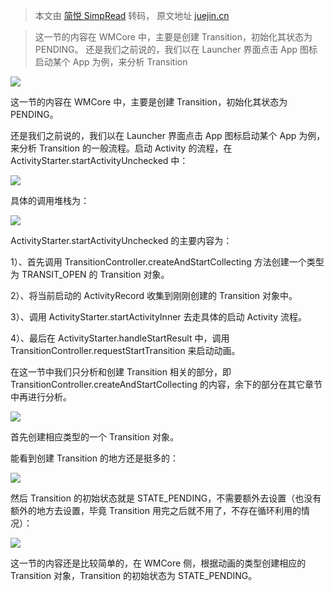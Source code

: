 > 本文由 [简悦 SimpRead](http://ksria.com/simpread/) 转码， 原文地址 [juejin.cn](https://juejin.cn/post/7371709743221932071)

> 这一节的内容在 WMCore 中，主要是创建 Transition，初始化其状态为 PENDING。 还是我们之前说的，我们以在 Launcher 界面点击 App 图标启动某个 App 为例，来分析 Transition

![](https://p9-juejin.byteimg.com/tos-cn-i-k3u1fbpfcp/822c7384f8a445e7b8725abcb3f86747~tplv-k3u1fbpfcp-jj-mark:3024:0:0:0:q75.awebp#?w=2000&h=1125&s=2172269&e=jpg&b=7f511c)

这一节的内容在 WMCore 中，主要是创建 Transition，初始化其状态为 PENDING。

还是我们之前说的，我们以在 Launcher 界面点击 App 图标启动某个 App 为例，来分析 Transition 的一般流程。启动 Activity 的流程，在 ActivityStarter.startActivityUnchecked 中：

![](https://p3-juejin.byteimg.com/tos-cn-i-k3u1fbpfcp/50ce10d468be4e7e89857a8bf99be2f9~tplv-k3u1fbpfcp-jj-mark:3024:0:0:0:q75.awebp#?w=817&h=662&s=76736&e=png&b=fefdfd)

具体的调用堆栈为：

![](https://p3-juejin.byteimg.com/tos-cn-i-k3u1fbpfcp/be97da6747604ed2b6a78c2072adb16c~tplv-k3u1fbpfcp-jj-mark:3024:0:0:0:q75.awebp#?w=921&h=209&s=28102&e=png&b=fffefe)

ActivityStarter.startActivityUnchecked 的主要内容为：

1）、首先调用 TransitionController.createAndStartCollecting 方法创建一个类型为 TRANSIT_OPEN 的 Transition 对象。

2）、将当前启动的 ActivityRecord 收集到刚刚创建的 Transition 对象中。

3）、调用 ActivityStarter.startActivityInner 去走具体的启动 Activity 流程。

4）、最后在 ActivityStarter.handleStartResult 中，调用 TransitionController.requestStartTransition 来启动动画。

在这一节中我们只分析和创建 Transition 相关的部分，即 TransitionController.createAndStartCollecting 的内容，余下的部分在其它章节中再进行分析。

![](https://p3-juejin.byteimg.com/tos-cn-i-k3u1fbpfcp/d200e83972a54947a6efd71e89ec1f3d~tplv-k3u1fbpfcp-jj-mark:3024:0:0:0:q75.awebp#?w=799&h=357&s=35856&e=png&b=fefdfd)

首先创建相应类型的一个 Transition 对象。

能看到创建 Transition 的地方还是挺多的：

![](https://p3-juejin.byteimg.com/tos-cn-i-k3u1fbpfcp/0da48f50ba8e46a1a780015a4528b0bc~tplv-k3u1fbpfcp-jj-mark:3024:0:0:0:q75.awebp#?w=1680&h=424&s=133561&e=png&b=3f4244)

然后 Transition 的初始状态就是 STATE_PENDING，不需要额外去设置（也没有额外的地方去设置，毕竟 Transition 用完之后就不用了，不存在循环利用的情况）：

![](https://p3-juejin.byteimg.com/tos-cn-i-k3u1fbpfcp/0aaec071b2344c1bb0c8ba007405ff2a~tplv-k3u1fbpfcp-jj-mark:3024:0:0:0:q75.awebp#?w=521&h=79&s=10740&e=png&b=2b2b2b)

这一节的内容还是比较简单的，在 WMCore 侧，根据动画的类型创建相应的 Transition 对象，Transition 的初始状态为 STATE_PENDING。